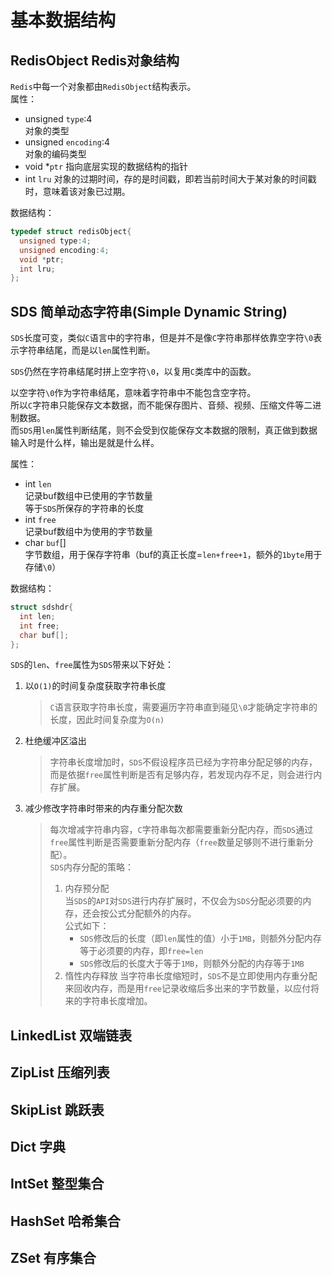 # 基本数据结构
## RedisObject Redis对象结构
  `Redis`中每一个对象都由`RedisObject`结构表示。  
  属性：
  * unsigned `type`:4  
     对象的类型
  * unsigned `encoding`:4  
    对象的编码类型
  * void *`ptr`
    指向底层实现的数据结构的指针
  * int `lru`
    对象的过期时间，存的是时间戳，即若当前时间大于某对象的时间戳时，意味着该对象已过期。
    
  数据结构：  
  ```C
  typedef struct redisObject{
    unsigned type:4;
    unsigned encoding:4;
    void *ptr;
    int lru;
  };
  ```
  
## SDS 简单动态字符串(Simple Dynamic String)
  `SDS`长度可变，类似`C`语言中的字符串，但是并不是像`C`字符串那样依靠空字符`\0`表示字符串结尾，而是以`len`属性判断。  
  
  `SDS`仍然在字符串结尾时拼上空字符`\0`，以复用`C`类库中的函数。  
  
  以空字符`\0`作为字符串结尾，意味着字符串中不能包含空字符。  
  所以`C`字符串只能保存文本数据，而不能保存图片、音频、视频、压缩文件等二进制数据。  
  而`SDS`用`len`属性判断结尾，则不会受到仅能保存文本数据的限制，真正做到数据输入时是什么样，输出是就是什么样。  
  
  属性：  
  * int `len`  
    记录buf数组中已使用的字节数量  
    等于`SDS`所保存的字符串的长度  
  * int `free`  
    记录buf数组中为使用的字节数量  
  * char `buf`[]  
    字节数组，用于保存字符串（buf的真正长度=`len+free+1`，额外的`1byte`用于存储`\0`）    
  
  数据结构：  
  ```C
  struct sdshdr{
    int len;
    int free;
    char buf[];
  };
  ```
  
  `SDS`的`len`、`free`属性为`SDS`带来以下好处：
  1. 以`O(1)`的时间复杂度获取字符串长度  
      >`C`语言获取字符串长度，需要遍历字符串直到碰见`\0`才能确定字符串的长度，因此时间复杂度为`O(n)`
  2. 杜绝缓冲区溢出  
      >字符串长度增加时，`SDS`不假设程序员已经为字符串分配足够的内存，而是依据`free`属性判断是否有足够内存，若发现内存不足，则会进行内存扩展。
  3. 减少修改字符串时带来的内存重分配次数
      >每次增减字符串内容，`C`字符串每次都需要重新分配内存，而`SDS`通过`free`属性判断是否需要重新分配内存（`free`数量足够则不进行重新分配）。  
      >`SDS`内存分配的策略：  
      >   1. 内存预分配  
      >   当`SDS`的`API`对`SDS`进行内存扩展时，不仅会为`SDS`分配必须要的内存，还会按公式分配额外的内存。  
      >   公式如下：
      >       * `SDS`修改后的长度（即`len`属性的值）小于`1MB`，则额外分配内存等于必须要的内存，即`free=len`
      >       * `SDS`修改后的长度大于等于`1MB`，则额外分配的内存等于`1MB`
      >   2. 惰性内存释放
      >   当字符串长度缩短时，`SDS`不是立即使用内存重分配来回收内存，而是用`free`记录收缩后多出来的字节数量，以应付将来的字符串长度增加。
      
## LinkedList 双端链表
## ZipList 压缩列表
## SkipList 跳跃表
## Dict 字典
## IntSet 整型集合
## HashSet 哈希集合
## ZSet 有序集合
